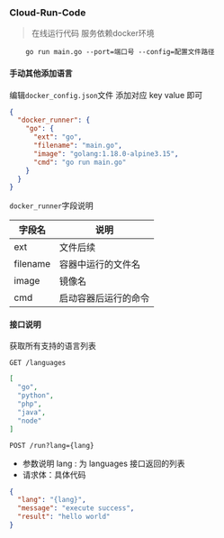 ### Cloud-Run-Code

> 在线运行代码
> 服务依赖docker环境
> 
```shell
    go run main.go --port=端口号 --config=配置文件路径
```

#### 手动其他添加语言
编辑`docker_config.json`文件 添加对应 key value 即可

```json
{
  "docker_runner": {
    "go": {
      "ext": "go",
      "filename": "main.go",
      "image": "golang:1.18.0-alpine3.15",
      "cmd": "go run main.go"
    }  
  }  
}
```
`docker_runner`字段说明

| 字段名 | 说明 |
|-------|------|
| ext | 文件后续 |
| filename | 容器中运行的文件名 |
| image | 镜像名 |
| cmd | 启动容器后运行的命令 |

#### 接口说明

获取所有支持的语言列表

`GET /languages`
```json
[
  "go",
  "python",
  "php",
  "java",
  "node"
]
```

`POST /run?lang={lang}`
* 参数说明 lang : 为 languages 接口返回的列表
* 请求体：具体代码
```json
{
  "lang": "{lang}",
  "message": "execute success",
  "result": "hello world"
}
```
